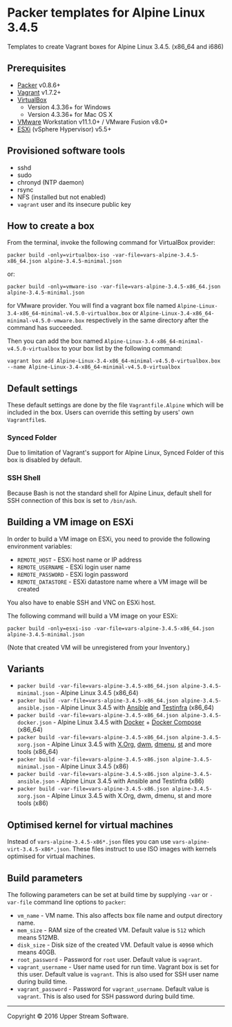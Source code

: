# Packer templates for Alpine Linux 3.4.5

Templates to create Vagrant boxes for Alpine Linux 3.4.5. (x86_64 and i686)

## Prerequisites

* [Packer] v0.8.6+
* [Vagrant] v1.7.2+
* [VirtualBox]
	* Version 4.3.36+ for Windows
	* Version 4.3.36+ for Mac OS X
* [VMware] Workstation v11.1.0+ / VMware Fusion v8.0+
* [ESXi] (vSphere Hypervisor) v5.5+

[ESXi]: http://www.vmware.com/products/vsphere-hypervisor
        "Free VMware vSphere Hypervisor, Free Virtualization (ESXi)"
[Packer]: https://www.packer.io/ "Packer by HashiCorp"
[Vagrant]: https://www.vagrantup.com/ "Vagrant"
[VirtualBox]: https://www.virtualbox.org/ "Oracle VM VirtualBox"
[VMware]: http://www.vmware.com/ "VMware Virtualization for Desktop &amp; Server, Application, Public &amp; Hybrid Clouds"

## Provisioned software tools

* sshd
* sudo
* chronyd (NTP daemon)
* rsync
* NFS (installed but not enabled)
* `vagrant` user and its insecure public key

## How to create a box

From the terminal, invoke the following command for VirtualBox provider:

	packer build -only=virtualbox-iso -var-file=vars-alpine-3.4.5-x86_64.json alpine-3.4.5-minimal.json

or:

	packer build -only=vmware-iso -var-file=vars-alpine-3.4.5-x86_64.json alpine-3.4.5-minimal.json

for VMware provider.
You will find a vagrant box file named `Alpine-Linux-3.4-x86_64-minimal-v4.5.0-virtualbox.box` or
`Alpine-Linux-3.4-x86_64-minimal-v4.5.0-vmware.box` respectively in the same directory after the command has succeeded.

Then you can add the box named `Alpine-Linux-3.4-x86_64-minimal-v4.5.0-virtualbox` to your box list
by the following command:

	vagrant box add Alpine-Linux-3.4-x86_64-minimal-v4.5.0-virtualbox.box --name Alpine-Linux-3.4-x86_64-minimal-v4.5.0-virtualbox

## Default settings

These default settings are done by the file `Vagrantfile.Alpine` which will be included in the box.
Users can override this setting by users' own `Vagrantfile`s.

### Synced Folder

Due to limitation of Vagrant's support for Alpine Linux, Synced Folder of this box is disabled by default.

### SSH Shell

Because Bash is not the standard shell for Alpine Linux, default shell for SSH connection of this box
is set to `/bin/ash`.

## Building a VM image on ESXi

In order to build a VM image on ESXi, you need to provide the following environment variables:

* `REMOTE_HOST` - ESXi host name or IP address
* `REMOTE_USERNAME` - ESXi login user name
* `REMOTE_PASSWORD` - ESXi login password
* `REMOTE_DATASTORE` - ESXi datastore name where a VM image will be created

You also have to enable SSH and VNC on ESXi host.

The following command will build a VM image on your ESXi:

    packer build -only=esxi-iso -var-file=vars-alpine-3.4.5-x86_64.json alpine-3.4.5-minimal.json

(Note that created VM will be unregistered from your Inventory.)

## Variants

* `packer build -var-file=vars-alpine-3.4.5-x86_64.json alpine-3.4.5-minimal.json` - Alpine Linux 3.4.5 (x86_64)
* `packer build -var-file=vars-alpine-3.4.5-x86_64.json alpine-3.4.5-ansible.json` - Alpine Linux 3.4.5 with [Ansible] and [Testinfra] (x86_64)
* `packer build -var-file=vars-alpine-3.4.5-x86_64.json alpine-3.4.5-docker.json` - Alpine Linux 3.4.5 with [Docker] + [Docker Compose] (x86_64)
* `packer build -var-file=vars-alpine-3.4.5-x86_64.json alpine-3.4.5-xorg.json` - Alpine Linux 3.4.5 with [X.Org], [dwm], [dmenu], [st] and more tools (x86_64)
* `packer build -var-file=vars-alpine-3.4.5-x86.json alpine-3.4.5-minimal.json` - Alpine Linux 3.4.5 (x86)
* `packer build -var-file=vars-alpine-3.4.5-x86.json alpine-3.4.5-ansible.json` - Alpine Linux 3.4.5 with Ansible and Testinfra (x86)
* `packer build -var-file=vars-alpine-3.4.5-x86.json alpine-3.4.5-xorg.json` - Alpine Linux 3.4.5 with X.Org, dwm, dmenu, st and more tools (x86)

[Ansible]: https://www.ansible.com/ "Ansible is Simple IT Automation"
[dmenu]: http://tools.suckless.org/dmenu/ "dmenu | suckless.org tools"
[Docker]: https://www.docker.com/ "Docker - Build, Ship and Run Any App, Anywhere"
[Docker Compose]: https://docs.docker.com/compose/ "Docker Compose - Docker Documentation"
[dwm]: http://dwm.suckless.org/ "suckless.org dwm - dynamic window manager"
[st]: http://st.suckless.org/ "suckless.org st - simple terminal"
[Testinfra]: https://testinfra.readthedocs.io/en/latest/ "Testinfra test your infrastructure &mdash; testinfra 1.4.2 documentation"
[X.Org]: https://www.x.org/wiki/ "X.Org"

## Optimised kernel for virtual machines

Instead of `vars-alpine-3.4.5-x86*.json` files you can use `vars-alpine-virt-3.4.5-x86*.json`.
These files instruct to use ISO images with kernels optimised for virtual machines. 

## Build parameters

The following parameters can be set at build time by supplying `-var` or `-var-file` command line options to `packer`:

* `vm_name` - VM name.  This also affects box file name and output directory name.
* `mem_size` - RAM size of the created VM.  Default value is `512` which means 512MB.
* `disk_size` - Disk size of the created VM.  Default value is `40960` which means 40GB.
* `root_password` - Password for `root` user.  Default value is `vagrant`.
* `vagrant_username` - User name used for run time.  Vagrant box is set for this user.  Default value is `vagrant`.
  This is also used for SSH user name during build time.
* `vagrant_password` - Password for `vagrant_username`.  Default value is `vagrant`.
  This is also used for SSH password during build time.

- - -

Copyright &copy; 2016 Upper Stream Software.
